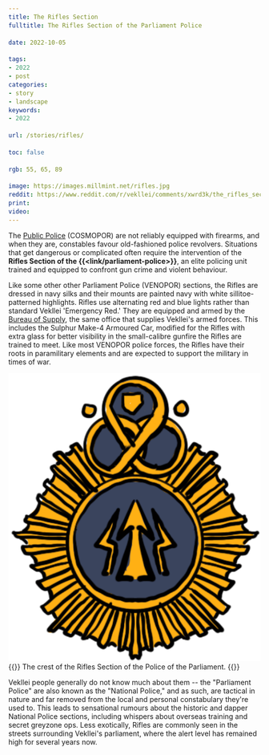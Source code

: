```yaml
---
title: The Rifles Section
fulltitle: The Rifles Section of the Parliament Police

date: 2022-10-05

tags:
- 2022
- post
categories:
- story
- landscape
keywords:
- 2022

url: /stories/rifles/

toc: false

rgb: 55, 65, 89

image: https://images.millmint.net/rifles.jpg
reddit: https://www.reddit.com/r/vekllei/comments/xwrd3k/the_rifles_section/
print:
video:
---
```

The [Public Police](/factbook/society/state/government/interior/defence/#police-of-the-public) (COSMOPOR) are not reliably equipped with firearms, and when they are, constables favour old-fashioned police revolvers. Situations that get dangerous or complicated often require the intervention of the **Rifles Section of the {{<link/parliament-police>}}**, an elite policing unit trained and equipped to confront gun crime and violent behaviour.

Like some other other Parliament Police (VENOPOR) sections, the Rifles are dressed in navy silks and their mounts are painted navy with white sillitoe-patterned highlights. Rifles use alternating red and blue lights rather than standard Vekllei 'Emergency Red.' They are equipped and armed by the [Bureau of Supply](/factbook/society/state/government/interior/defence/#bureau-of-supply), the same office that supplies Vekllei's armed forces. This includes the Sulphur Make-4 Armoured Car, modified for the Rifles with extra glass for better visibility in the small-calibre gunfire the Rifles are trained to meet. Like most VENOPOR police forces, the Rifles have their roots in paramilitary elements and are expected to support the military in times of war.

![crest](/images/mastheads/crests/rifles.png)
{{<hint caption>}}
The crest of the Rifles Section of the Police of the Parliament.
{{</hint>}}

Vekllei people generally do not know much about them -- the "Parliament Police" are also known as the "National Police," and as such, are tactical in nature and far removed from the local and personal constabulary they're used to. This leads to sensational rumours about the historic and dapper National Police sections, including whispers about overseas training and secret greyzone ops. Less exotically, Rifles are commonly seen in the streets surrounding Vekllei's parliament, where the alert level has remained high for several years now.

